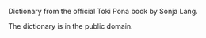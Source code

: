 Dictionary from the official Toki Pona book by Sonja Lang.

The dictionary is in the public domain.


